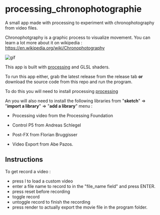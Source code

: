 # processing_chronophotographie

A small app made with processing to experiment with chronophotography from video files.

Chronophotgraphy is a graphic process to visualize movement. You can learn a lot more about it on wikipedia : https://en.wikipedia.org/wiki/Chronophotography

![gif](gif.gif)

This app is built with [processing](https://processing.org/) and GLSL shaders.

To run this app either, grab the latest release from the release tab **or** download the source code from this repo and run the program.

To do this you will need to install processing [processing](https://processing.org/download/) 

An you will also need to install the following libraries from "**sketch**" => "**import a library**" => "**add a library**" menu :

 - Processing video from the Processing Foundation
    
- Control P5 from Andreas Schlegel
    
- Post-FX from Florian Bruggisser

- Video Export from Abe Pazos.


## Instructions 

To get record a video :

- press l to load a custom video
- enter a file name to record to in the "file_name field" and press ENTER.
- press reset before recording
- toggle record
- untoggle record to finish the recording
- press render to actually export the movie file in the program folder.